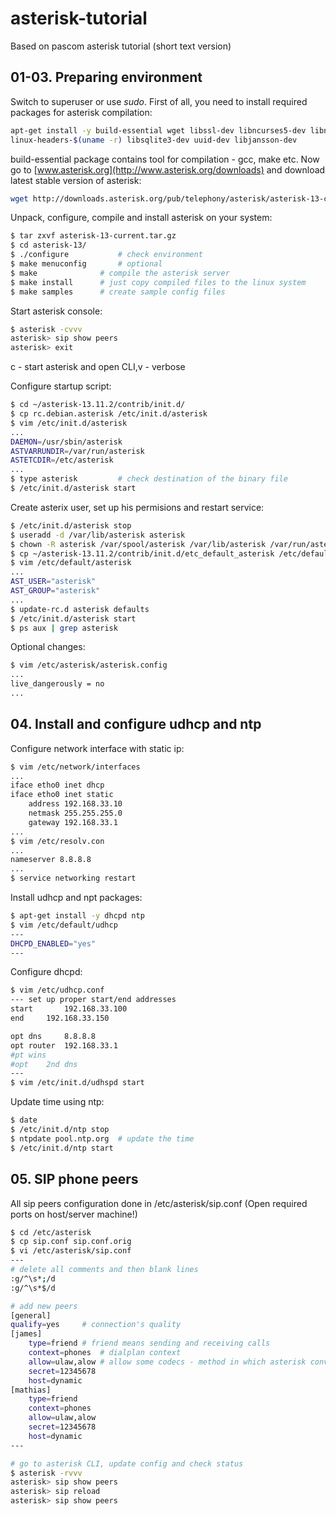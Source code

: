 # asterisk-tutorial
Based on pascom asterisk tutorial (short text version)


## 01-03. Preparing environment
Switch to superuser or use _sudo_.
First of all, you need to install required packages for asterisk compilation:
```bash
apt-get install -y build-essential wget libssl-dev libncurses5-dev libnewt-dev libxml2-dev \
linux-headers-$(uname -r) libsqlite3-dev uuid-dev libjansson-dev
```
build-essential package contains tool for compilation - gcc, make etc.
Now go to [www.asterisk.org](http://www.asterisk.org/downloads) and download latest stable version of asterisk:
```bash
wget http://downloads.asterisk.org/pub/telephony/asterisk/asterisk-13-current.tar.gz
```
Unpack, configure, compile and install asterisk on your system:
```bash
$ tar zxvf asterisk-13-current.tar.gz
$ cd asterisk-13/
$ ./configure			# check environment
$ make menuconfig   	# optional
$ make 				# compile the asterisk server
$ make install 		# just copy compiled files to the linux system
$ make samples 		# create sample config files
```
Start asterisk console:
```bash
$ asterisk -cvvv     
asterisk> sip show peers
asterisk> exit
```
c - start asterisk and open CLI,v - verbose

Configure startup script:
```bash
$ cd ~/asterisk-13.11.2/contrib/init.d/
$ cp rc.debian.asterisk /etc/init.d/asterisk
$ vim /etc/init.d/asterisk
...
DAEMON=/usr/sbin/asterisk
ASTVARRUNDIR=/var/run/asterisk
ASTETCDIR=/etc/asterisk		
...
$ type asterisk			# check destination of the binary file
$ /etc/init.d/asterisk start
```
Create asterix user, set up his permisions and restart service:
```bash
$ /etc/init.d/asterisk stop
$ useradd -d /var/lib/asterisk asterisk
$ chown -R asterisk /var/spool/asterisk /var/lib/asterisk /var/run/asterisk /etc/asterisk/
$ cp ~/asterisk-13.11.2/contrib/init.d/etc_default_asterisk /etc/default/asterisk
$ vim /etc/default/asterisk
...
AST_USER="asterisk"
AST_GROUP="asterisk"	
...
$ update-rc.d asterisk defaults
$ /etc/init.d/asterisk start
$ ps aux | grep asterisk		
```
Optional changes:
```bash
$ vim /etc/asterisk/asterisk.config
...
live_dangerously = no	
...
```
## 04. Install and configure udhcp and ntp
Configure network interface with static ip:
```bash
$ vim /etc/network/interfaces
...
iface etho0 inet dhcp
iface etho0 inet static
	address 192.168.33.10
	netmask 255.255.255.0
	gateway 192.168.33.1
...
$ vim /etc/resolv.con
...
nameserver 8.8.8.8
...
$ service networking restart

```
Install udhcp and npt packages:
```bash
$ apt-get install -y dhcpd ntp
$ vim /etc/default/udhcp
---
DHCPD_ENABLED="yes"
---
```

Configure dhcpd:
```bash
$ vim /etc/udhcp.conf
--- set up proper start/end addresses
start		192.168.33.100
end		192.168.33.150

opt	dns 	8.8.8.8
opt	router  192.168.33.1
#pt	wins
#opt    2nd dns
---
$ vim /etc/init.d/udhspd start
```
Update time using ntp:
```bash
$ date
$ /etc/init.d/ntp stop
$ ntpdate pool.ntp.org	# update the time
$ /etc/init.d/ntp start
```

## 05. SIP phone peers
All sip peers configuration done in /etc/asterisk/sip.conf
(Open required ports on host/server machine!)
```bash
$ cd /etc/asterisk
$ cp sip.conf sip.conf.orig
$ vi /etc/asterisk/sip.conf
---
# delete all comments and then blank lines
:g/^\s*;/d
:g/^\s*$/d

# add new peers
[general]
qualify=yes		# connection's quality
[james]
	type=friend	# friend means sending and receiving calls
	context=phones	# dialplan context
	allow=ulaw,alow	# allow some codecs - method in which asterisk convert a speech
	secret=12345678
	host=dynamic
[mathias]
	type=friend	
	context=phones	
	allow=ulaw,alow	
	secret=12345678
	host=dynamic
---

# go to asterisk CLI, update config and check status
$ asterisk -rvvv
asterisk> sip show peers
asterisk> sip reload
asterisk> sip show peers
```



